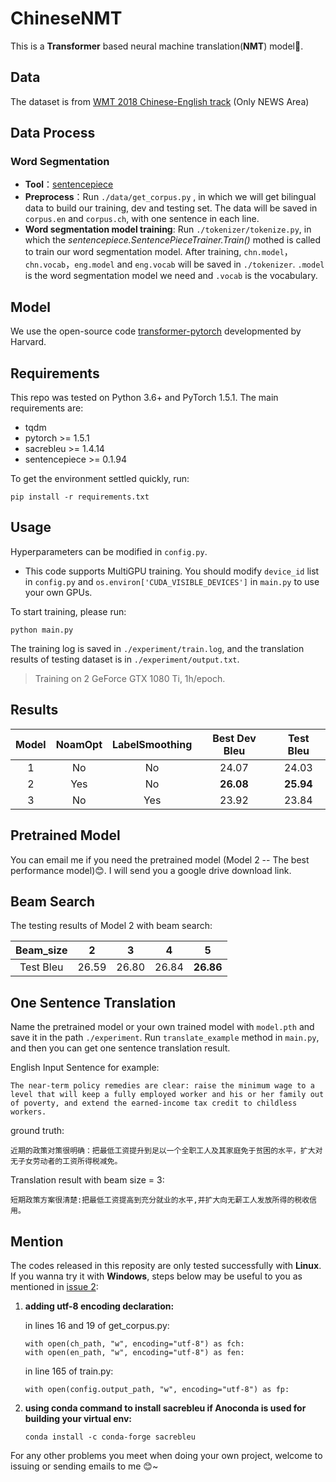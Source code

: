 # ChineseNMT

This is a **Transformer** based neural machine translation(**NMT**) model🤗.

## Data

The dataset is from [WMT 2018 Chinese-English track](http://statmt.org/wmt18/translation-task.html) (Only NEWS Area)

## Data Process

### Word Segmentation

- **Tool**：[sentencepiece](https://github.com/google/sentencepiece)
- **Preprocess**：Run `./data/get_corpus.py` , in which we will get bilingual data to build our training, dev and testing set.  The data will be saved in `corpus.en` and `corpus.ch`, with one sentence in each line.
- **Word segmentation model training**: Run `./tokenizer/tokenize.py`, in which the *sentencepiece.SentencePieceTrainer.Train()* mothed is called to train our word segmentation model. After training, `chn.model`，`chn.vocab`，`eng.model` and `eng.vocab` will be saved in `./tokenizer`.  `.model` is the word segmentation model we need and `.vocab` is the vocabulary.

## Model

We use the open-source code [transformer-pytorch](http://nlp.seas.harvard.edu/2018/04/03/attention.html) developmented by Harvard.

## Requirements

This repo was tested on Python 3.6+ and PyTorch 1.5.1. The main requirements are:

- tqdm
- pytorch >= 1.5.1
- sacrebleu >= 1.4.14
- sentencepiece >= 0.1.94

To get the environment settled quickly, run:

```
pip install -r requirements.txt
```

## Usage

Hyperparameters can be modified in `config.py`.

- This code supports MultiGPU training. You should modify `device_id` list in  `config.py` and `os.environ['CUDA_VISIBLE_DEVICES']` in `main.py` to use your own GPUs.

To start training, please run:

```
python main.py
```

The training log is saved in `./experiment/train.log`, and the translation results of testing dataset is in `./experiment/output.txt`.

> Training on 2 GeForce GTX 1080 Ti, 1h/epoch.

## Results

| Model | NoamOpt | LabelSmoothing | Best Dev Bleu | Test Bleu |
| :---: | :-----: | :------------: | :-----------: | :-------: |
|   1   |   No    |       No       |     24.07     |   24.03   |
|   2   |   Yes   |       No       |   **26.08**   | **25.94** |
|   3   |   No    |      Yes       |     23.92     |   23.84   |

## Pretrained Model

You can email me if you need the pretrained model (Model 2 -- The best performance model)😊. I will send you a google drive download link.

## Beam Search

The testing results of Model 2 with beam search:

| Beam_size |   2   |   3   |   4   |     5     |
| :-------: | :---: | :---: | :---: | :-------: |
| Test Bleu | 26.59 | 26.80 | 26.84 | **26.86** |

## One Sentence Translation

Name the pretrained model or your own trained model with `model.pth` and save it in the path `./experiment`. Run `translate_example` method in `main.py`, and then you can get one sentence translation result.

English Input Sentence for example:

```
The near-term policy remedies are clear: raise the minimum wage to a level that will keep a fully employed worker and his or her family out of poverty, and extend the earned-income tax credit to childless workers.
```

ground truth:

```
近期的政策对策很明确：把最低工资提升到足以一个全职工人及其家庭免于贫困的水平，扩大对无子女劳动者的工资所得税减免。
```

Translation result with beam size = 3:

```
短期政策方案很清楚:把最低工资提高到充分就业的水平,并扩大向无薪工人发放所得的税收信用。
```

## Mention

The codes released in this reposity are only tested successfully with **Linux**. If you wanna try it with **Windows**, steps below may be useful to you as mentioned in [issue 2](https://github.com/hemingkx/ChineseNMT/issues/2):

1. **adding utf-8 encoding declaration:**

   in lines 16 and 19 of get_corpus.py:

   ```
   with open(ch_path, "w", encoding="utf-8") as fch:
   with open(en_path, "w", encoding="utf-8") as fen:
   ```

   in line 165 of train.py:

   ```
   with open(config.output_path, "w", encoding="utf-8") as fp:
   ```

2. **using conda command to install sacrebleu if Anoconda is used for building your virtual env:**

   ```
   conda install -c conda-forge sacrebleu
   ```

For any other problems you meet when doing your own project, welcome to issuing or sending emails to me 😊~

